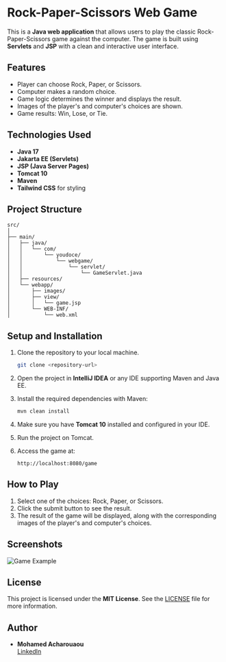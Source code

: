 
# Rock-Paper-Scissors Web Game

This is a **Java web application** that allows users to play the classic Rock-Paper-Scissors game against the computer. The game is built using **Servlets** and **JSP** with a clean and interactive user interface.

## Features

- Player can choose Rock, Paper, or Scissors.
- Computer makes a random choice.
- Game logic determines the winner and displays the result.
- Images of the player's and computer's choices are shown.
- Game results: Win, Lose, or Tie.

## Technologies Used

- **Java 17**
- **Jakarta EE (Servlets)**
- **JSP (Java Server Pages)**
- **Tomcat 10**
- **Maven**
- **Tailwind CSS** for styling

## Project Structure

```
src/
│
├── main/
│   ├── java/
│   │   └── com/
│   │       └── youdoce/
│   │           └── webgame/
│   │               └── servlet/
│   │                   └── GameServlet.java
│   ├── resources/
│   └── webapp/
│       ├── images/
│       ├── view/
│       │   └── game.jsp
│       └── WEB-INF/
│           └── web.xml
```

## Setup and Installation

1. Clone the repository to your local machine.
   ```bash
   git clone <repository-url>
   ```

2. Open the project in **IntelliJ IDEA** or any IDE supporting Maven and Java EE.

3. Install the required dependencies with Maven:
   ```bash
   mvn clean install
   ```

4. Make sure you have **Tomcat 10** installed and configured in your IDE.

5. Run the project on Tomcat.

6. Access the game at:
   ```
   http://localhost:8080/game
   ```

## How to Play

1. Select one of the choices: Rock, Paper, or Scissors.
2. Click the submit button to see the result.
3. The result of the game will be displayed, along with the corresponding images of the player's and computer's choices.

## Screenshots

![Game Example](images/gameScreenShot.png)

## License

This project is licensed under the **MIT License**. See the [LICENSE](LICENSE) file for more information.

## Author

- **Mohamed Acharouaou**  
  [LinkedIn](https://www.linkedin.com/in/mohamed-acharouaou)

